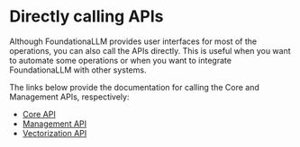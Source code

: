 # Directly calling APIs

Although FoundationaLLM provides user interfaces for most of the operations, you can also call the APIs directly. This is useful when you want to automate some operations or when you want to integrate FoundationaLLM with other systems.

The links below provide the documentation for calling the Core and Management APIs, respectively:

- [Core API](./directly-calling-core-api.md)
- [Management API](./directly-calling-management-api.md)
- [Vectorization API](./directly-calling-vectorization-api.md)

